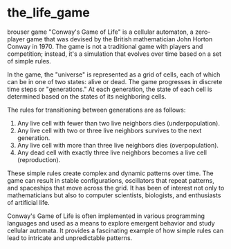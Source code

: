 # the_life_game
brouser game
"Conway's Game of Life" is a cellular automaton, a zero-player game that was devised by the British mathematician John Horton Conway in 1970. The game is not a traditional game with players and competition; instead, it's a simulation that evolves over time based on a set of simple rules.

In the game, the "universe" is represented as a grid of cells, each of which can be in one of two states: alive or dead. The game progresses in discrete time steps or "generations." At each generation, the state of each cell is determined based on the states of its neighboring cells.

The rules for transitioning between generations are as follows:

1. Any live cell with fewer than two live neighbors dies (underpopulation).
2. Any live cell with two or three live neighbors survives to the next generation.
3. Any live cell with more than three live neighbors dies (overpopulation).
4. Any dead cell with exactly three live neighbors becomes a live cell (reproduction).

These simple rules create complex and dynamic patterns over time. The game can result in stable configurations, oscillators that repeat patterns, and spaceships that move across the grid. It has been of interest not only to mathematicians but also to computer scientists, biologists, and enthusiasts of artificial life.

Conway's Game of Life is often implemented in various programming languages and used as a means to explore emergent behavior and study cellular automata. It provides a fascinating example of how simple rules can lead to intricate and unpredictable patterns.
